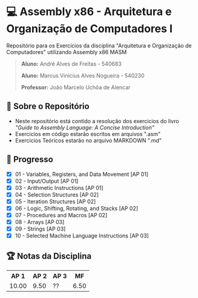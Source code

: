 # **💻 Assembly x86 - Arquitetura e Organização de Computadores I**

Repositório para os Exercícios da disciplina "Arquitetura e Organização de Computadores" utilizando Assembly x86 MASM

> <p><b>Aluno:</b> André Alves de Freitas - 540683</p>
> <p><b>Aluno:</b> Marcus Vinicius Alves Nogueira - 540230</p>
> <p><b>Professor:</b> João Marcelo Uchôa de Alencar<p>

## **📓 Sobre o Repositório**

- Neste repositório está contido a resolução dos exercicios do livro _"Guide to Assembly Language: A Concise Introduction"_
- Exercicios em código estarão escritos em arquivos ".asm"
- Exercicios Teóricos estarão no arquivo MARKDOWN ".md"

## **🎲 Progresso**

- [x] 01 - Variables, Registers, and Data Movement [AP 01]
- [x] 02 - Input/Output [AP 01]
- [x] 03 - Arithmetic Instructions [AP 01]
- [x] 04 - Selection Structures [AP 02]
- [x] 05 - Iteration Structures [AP 02]
- [x] 06 - Logic, Shifting, Rotating, and Stacks [AP 02]
- [x] 07 - Procedures and Macros [AP 02]
- [x] 08 - Arrays [AP 03]
- [x] 09 - Strings [AP 03]
- [x] 10 - Selected Machine Language Instructions [AP 03]

## **🏆 Notas da Disciplina**
  
  <table>
  <tr>
    <th>AP 1</th>
    <th>AP 2</th>
    <th>AP 3</th>
    <th>MF</th>
  </tr>
  <tr>
    <td>10.00</td>
    <td>9.50</td>
    <td>??</td>
    <td>6.50</td>
  </tr>
</table>
